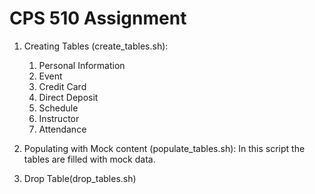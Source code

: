 # CPS 510 Assignment

1. Creating Tables (create_tables.sh):
    1. Personal Information
    2. Event
    3. Credit Card
    4. Direct Deposit
    5. Schedule
    6. Instructor
    7. Attendance

2. Populating with Mock content (populate_tables.sh): In this script the tables are filled with mock data.
3. Drop Table(drop_tables.sh)





